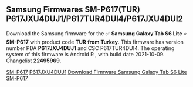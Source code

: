 <h2>Samsung Firmwares SM-P617(TUR) P617JXU4DUJ1/P617TUR4DUI4/P617JXU4DUI2</h2>
Download the Samsung firmware for the ✅ <strong>Samsung Galaxy Tab S6 Lite </strong> ⭐ <strong>SM-P617</strong> with product code <strong>TUR</strong> <strong> from Turkey</strong>. This firmware has version number PDA <strong>P617JXU4DUJ1</strong> and CSC P617TUR4DUI4. The operating system of this firmware is Android R , with build date 2021-10-09. Changelist <strong>22495969</strong>.


[SM-P617](https://samfirm.shop/samsung/model/SM-P617)
[P617JXU4DUJ1](https://samfirm.shop/samsung/pda/P617JXU4DUJ1)
[Download Firmware Samsung Galaxy Tab S6 Lite SM-P617](https://samfirm.shop/samsung/firmware/463792)
